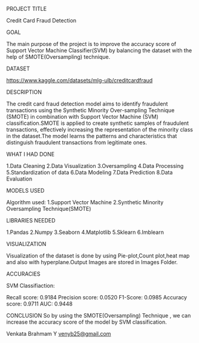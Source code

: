 PROJECT TITLE

Credit Card Fraud Detection

GOAL

The main purpose of the project is to improve the accuracy score of Support Vector Machine Classifier(SVM) by balancing the dataset with the help of SMOTE(Oversampling) technique.

DATASET

https://www.kaggle.com/datasets/mlg-ulb/creditcardfraud

DESCRIPTION

The credit card fraud detection model aims to identify fraudulent transactions using the Synthetic Minority Over-sampling Technique (SMOTE) in combination with Support Vector Machine (SVM) classification.SMOTE is applied to create synthetic samples of fraudulent transactions, effectively increasing the representation of the minority class in the dataset.The model learns the patterns and characteristics that distinguish fraudulent transactions from legitimate ones.

WHAT I HAD DONE

1.Data Cleaning
2.Data Visualization
3.Oversampling
4.Data Processing
5.Standardization of data
6.Data Modeling
7.Data Prediction
8.Data Evaluation

MODELS USED

Algorithm used:
1.Support Vector Machine
2.Synthetic Minority Oversampling Technique(SMOTE)

LIBRARIES NEEDED

1.Pandas
2.Numpy
3.Seaborn
4.Matplotlib
5.Sklearn
6.Imblearn

VISUALIZATION

Visualization of the dataset is done by using Pie-plot,Count plot,heat map and also with hyperplane.Output Images are stored in Images Folder.

ACCURACIES

SVM Classifiaction:

Recall score: 0.9184
Precision score: 0.0520
F1-Score: 0.0985
Accuracy score: 0.9711
AUC: 0.9448


CONCLUSION
So by using the SMOTE(Oversampling) Technique , we can increase the accuracy score of the model by SVM classification.

Venkata Brahmam Y
venyb25@gmail.com

